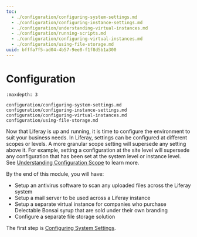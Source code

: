```yaml
---
toc:
  - ./configuration/configuring-system-settings.md
  - ./configuration/configuring-instance-settings.md
  - ./configuration/understanding-virtual-instances.md
  - ./configuration/running-scripts.md
  - ./configuration/configuring-virtual-instances.md
  - ./configuration/using-file-storage.md
uuid: bfffa7f5-ad04-4b57-9ee8-f1f8d5b1a300
---
```

# Configuration

```{toctree}
:maxdepth: 3

configuration/configuring-system-settings.md
configuration/configuring-instance-settings.md
configuration/configuring-virtual-instances.md
configuration/using-file-storage.md
```

Now that Liferay is up and running, it is time to configure the environment to suit your business needs. In Liferay, settings can be configured at different scopes or levels. A more granular scope setting will supersede any setting above it. For example, setting a configuration at the site level will supersede any configuration that has been set at the system level or instance level. See [Understanding Configuration Scope](https://learn.liferay.com/dxp/latest/en/system-administration/configuring-liferay/understanding-configuration-scope.html) to learn more.

By the end of this module, you will have:

* Setup an antivirus software to scan any uploaded files across the Liferay system
* Setup a mail server to be used across a Liferay instance
* Setup a separate virtual instance for companies who purchase Delectable Bonsai syrup that are sold under their own branding
* Configure a separate file storage solution

The first step is [Configuring System Settings](./configuration/configuring-system-settings.md).
